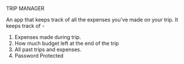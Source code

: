 TRIP MANAGER

An app that keeps track of all the expenses you've made on your trip.
It keeps track of -
1. Expenses made during trip.
2. How much budget left at the end of the trip
3. All past trips and expenses.
4. Password Protected
